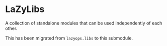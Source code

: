# LaZyLibs

A collection of standalone modules that can be used independently of each other.

This has been migrated from `lazyops.libs` to this submodule.